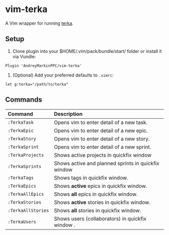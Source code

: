 # vim-terka

A Vim wrapper for running [terka](https://github.com/AndreyMarkinPPC/terka).

## Setup

1. Clone plugin into your $HOME/.vim/pack/bundle/start/ folder or install it via Vundle:

```
Plugin 'AndreyMarkinPPC/vim-terka'
```

1. (Optional) Add your preferred defaults to `.vimrc`:

```
let g:terka="/path/to/terka"
```

## Commands

| Command          | Description                                                                                                                                                                                                                                                                            |
| :--------------  | :------------------------------------------------------------------------------------------------------------------------------------------------------------------------------------------------------------------------------------------------------------------------------------  |
| `:TerkaTask`   |  Opens vim to enter detail of a new task.                                                                        |
| `:TerkaEpic`   |  Opens vim to enter detail of a new epic.                                                                        |
| `:TerkaStory`   |  Opens vim to enter detail of a new story.                                                                        |
| `:TerkaSprint`   |  Opens vim to enter detail of a new sprint.                                                                        |
| `:TerkaProjects`     |  Shows active projects in quickfix window                                                                                                                                                           |.
| `:TerkaSprints`      | Shows active and planned sprints in quickfix window                                                                                                                                                                                                  |
| `:TerkaTags`     | Shows tags in quickfix window.                                                                                                                      |
| `:TerkaEpics`      | Shows **active** epics in quickfix window.                                                                                                                                                                                                                                                                    |
| `:TerkaAllEpics`      | Shows **all** epics in quickfix window.                                                                                                                                                                                                                                                                    |
| `:TerkaStories`      | Shows **active** stories in quickfix window.                                                                                                                                                                                                                                                                    |
| `:TerkaAllStories`      | Shows **all** stories in quickfix window.                                                                                                                                                                                                                                                                    |
| `:TerkaUsers`      | Shows users (collaborators) in quickfix window .                                                                                                                                                                                                                                                                    |
